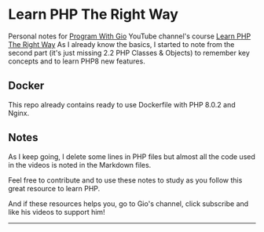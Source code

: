 # Learn PHP The Right Way

Personal notes for [Program With Gio](https://www.youtube.com/@ProgramWithGio) YouTube channel's course [Learn PHP The Right Way](https://www.youtube.com/playlist?list=PLr3d3QYzkw2xabQRUpcZ_IBk9W50M9pe-)
As I already know the basics, I started to note from the second part (it's just missing 2.2 PHP Classes & Objects) to remember key concepts and to learn PHP8 new features.

## Docker

This repo already contains ready to use Dockerfile with PHP 8.0.2 and Nginx.

## Notes

As I keep going, I delete some lines in PHP files but almost all the code used in the videos is noted in the Markdown files.

Feel free to contribute and to use these notes to study as you follow this great resource to learn PHP.

And if these resources helps you, go to Gio's channel, click subscribe and like his videos to support him!

---

